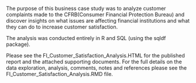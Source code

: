 The purpose of this business case study was to analyze customer complaints made to the CFRB(Consumer Financial Protection Bureau) and discover insights on what issues are affecting financial institutions and what they can do to increase customer satisfaction.

The analysis was conducted entirely in R and SQL (using the sqldf package).

Please see the FI_Customer_Satisfaction_Analysis.HTML for the published report and the attached supporting documents. For the full details on the data exploration, analysis, comments, notes and references please see the FI_Customer_Satisfaction_Analysis.RMD file.
